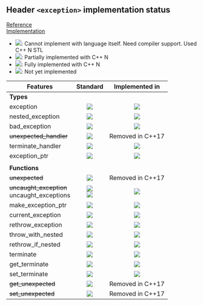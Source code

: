 ## Header `<exception>` implementation status

[Reference](https://en.cppreference.com/w/cpp/header/exception)  
[Implementation](../ss/include/ss/exception.h)

* ![](https://img.shields.io/badge/C%2B%2B-N-red): Cannot implement with language itself. Need compiler support. Used C++ N STL
* ![](https://img.shields.io/badge/C%2B%2B-N-blue): Partially implemented with C++ N
* ![](https://img.shields.io/badge/C%2B%2B-N-green): Fully implemented with C++ N
* ![][notyet]: Not yet implemented

| Features                                     | Standard             | Implemented in                    |
|----------------------------------------------|:--------------------:|:---------------------------------:|
| **Types**                                    |                      |                                   |
| exception                                    | ![][legacy]          | ![][cpp11]                       |
| nested_exception                             | ![][cpp11]           | ![][notyet]                       |
| bad_exception                                | ![][legacy]          | ![][notyet]                       |
| ~~unexpected_handler~~                       | ![][legacy]          | Removed in C++17                  |
| terminate_handler                            | ![][legacy]          | ![][notyet]                       |
| exception_ptr                                | ![][cpp11]           | ![][notyet]                       |
|                                              |                      |                                   |
| **Functions**                                |                      |                                   |
| ~~unexpected~~                               | ![][legacy]          | Removed in C++17                  |
| ~~uncaught_exception~~ <br/>uncaught_exceptions | ![][legacy] <br/>![][cpp17] | ![][notyet]                       |
| make_exception_ptr                           | ![][cpp11]           | ![][notyet]                       |
| current_exception                            | ![][cpp11]           | ![][notyet]                       |
| rethrow_exception                            | ![][cpp11]           | ![][notyet]                       |
| throw_with_nested                            | ![][cpp11]           | ![][notyet]                       |
| rethrow_if_nested                            | ![][cpp11]           | ![][notyet]                       |
| terminate                                    | ![][legacy]          | ![][notyet]                       |
| get_terminate                                | ![][cpp11]           | ![][notyet]                       |
| set_terminate                                | ![][legacy]          | ![][notyet]                       |
| ~~get_unexpected~~                           | ![][cpp11]           | Removed in C++17                  |
| ~~set_unexpected~~                           | ![][legacy]          | Removed in C++17                  |


<!--
	C++11: 14	| 1

	Total: 14	| 1-->

[notyet]: https://img.shields.io/badge/Not_yet-orange
[removed]: https://img.shields.io/badge/Removed-red
[legacy]: https://img.shields.io/badge/legacy-grey

[cppno11]: https://img.shields.io/badge/C%2B%2B-11-red
[cppno14]: https://img.shields.io/badge/C%2B%2B-14-red
[cppno17]: https://img.shields.io/badge/C%2B%2B-17-red
[cppno20]: https://img.shields.io/badge/C%2B%2B-20-red
[cppno23]: https://img.shields.io/badge/C%2B%2B-23-red

[cpppt11]: https://img.shields.io/badge/C%2B%2B-11-blue
[cpppt14]: https://img.shields.io/badge/C%2B%2B-14-blue
[cpppt17]: https://img.shields.io/badge/C%2B%2B-17-blue
[cpppt20]: https://img.shields.io/badge/C%2B%2B-20-blue
[cpppt23]: https://img.shields.io/badge/C%2B%2B-23-blue

[cpp11]: https://img.shields.io/badge/C%2B%2B-11-green
[cpp14]: https://img.shields.io/badge/C%2B%2B-14-green
[cpp17]: https://img.shields.io/badge/C%2B%2B-17-green
[cpp20]: https://img.shields.io/badge/C%2B%2B-20-green
[cpp23]: https://img.shields.io/badge/C%2B%2B-23-green
